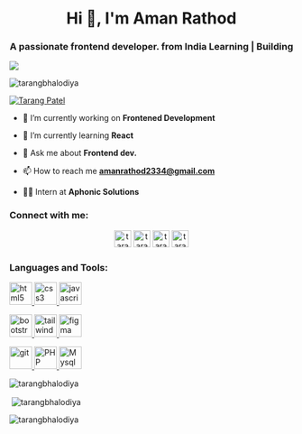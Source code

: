 <h1 align="center">Hi 👋, I'm Aman Rathod</h1>
<h3 align="center">A passionate frontend developer. from India Learning | Building</h3>

<img align="center" src="https://jusmarktech.com/public/a/images/pages/web_development.gif">
<br>
<p align="left"> <img src="https://komarev.com/ghpvc/?username=tarangbhalodiya&label=Profile%20views&color=0e75b6&style=flat" alt="tarangbhalodiya" /> </p>

<p align="left"> <a href="https://twitter.com/_TarangPatel_" target="blank"><img src="https://img.shields.io/twitter/follow/Tarang Patel?logo=twitter&style=for-the-badge" alt="Tarang Patel" /></a> </p>



- 🔭 I’m currently working on **Frontened Development**

- 🌱 I’m currently learning **React**

- 💬 Ask me about **Frontend dev.**

- 📫 How to reach me **amanrathod2334@gmail.com**

- 👨‍💼 Intern at **Aphonic Solutions**

<h3 align="left">Connect with me:</h3>
<p align="left">
 <div align="center">
<a href="https://twitter.com/_TarangPatel_" target="blank"><img src="https://img.shields.io/badge/Twitter-1DA1F2?style=for-the-badge&logo=twitter&logoColor=white" alt="tarang bhalodiya" height="30" /></a>
<a href="https://linkedin.com/in/tarang-bhalodiya-4aa57b23b" target="blank"><img src="https://img.shields.io/badge/LinkedIn-0077B5?style=for-the-badge&logo=linkedin&logoColor=white" alt="tarang-bhalodiya" height="30"  /></a>
<a href="https://www.facebook.com/tarang.bhalodiya.37" target="blank"><img src="https://img.shields.io/badge/Facebook-1877F2?style=for-the-badge&logo=facebook&logoColor=white" alt="tarang bhalodiya" height="30"  /></a>
<a href="https://instagram.com/tarang_patel______" target="blank"><img src="https://img.shields.io/badge/Instagram-E4405F?style=for-the-badge&logo=instagram&logoColor=white" alt="tarang_patel______" height="30" /></a>
</p>
</div>

<h3 align="left">Languages and Tools:</h3>
<p align="center">
 <p>
 <a href="https://www.w3.org/html/" target="_blank" rel="noreferrer"> <img src="https://img.shields.io/badge/HTML5-E34F26?style=for-the-badge&logo=html5&logoColor=white" alt="html5" height="40"/> </a> 
  <a href="https://www.w3schools.com/css/" target="_blank" rel="noreferrer"> <img src="https://img.shields.io/badge/CSS3-1572B6?style=for-the-badge&logo=css3&logoColor=white" alt="css3" height="40"/> </a> 
  <a href="https://developer.mozilla.org/en-US/docs/Web/JavaScript" target="_blank" rel="noreferrer"> <img src="https://img.shields.io/badge/JavaScript-323330?style=for-the-badge&logo=javascript&logoColor=F7DF1E" alt="javascript" height="40"/> </a> 
 </p>
  <p>
   <a href="https://getbootstrap.com" target="_blank" rel="noreferrer"> <img src="https://img.shields.io/badge/Bootstrap-563D7C?style=for-the-badge&logo=bootstrap&logoColor=white" alt="bootstrap" height="40"/> </a> 
    <a href="https://tailwindcss.com/" target="_blank" rel="noreferrer"> <img src="https://img.shields.io/badge/Tailwind_CSS-38B2AC?style=for-the-badge&logo=tailwind-css&logoColor=white" alt="tailwind" height="40"/> </a>
  <a href="https://www.figma.com/" target="_blank" rel="noreferrer"> <img src="https://img.shields.io/badge/Figma-F24E1E?style=for-the-badge&logo=figma&logoColor=white" alt="figma" height="40"/> </a> 
  </p>
   <p>
  <a href="https://git-scm.com/" target="_blank" rel="noreferrer"> <img src="https://img.shields.io/badge/GIT-E44C30?style=for-the-badge&logo=git&logoColor=white" alt="git" height="40"/> </a> 
 <a href="https://www.w3schools.com/php/" target="_blank" rel="noreferrer"> <img src="https://img.shields.io/badge/PHP-777BB4?style=for-the-badge&logo=php&logoColor=white" alt="PHP" height="40"/> </a> 
 <a href="https://www.w3schools.com/sql/" target="_blank" rel="noreferrer"> <img src="https://img.shields.io/badge/MySQL-005C84?style=for-the-badge&logo=mysql&logoColor=white" alt="Mysql" height="40"/> </a> 
  </p>
 </p>


<p align="left"><img align="center" src="https://github-readme-stats.vercel.app/api/top-langs?username=tarangbhalodiya&show_icons=true&locale=en&theme=dark&layout=compact" alt="tarangbhalodiya" /></p>

<p align="left">&nbsp;<img align="center" src="https://github-readme-stats.vercel.app/api?username=tarangbhalodiya&show_icons=true&locale=en&theme=dark" alt="tarangbhalodiya" /></p>

<p align="left"><img align="center" src="https://github-readme-streak-stats.herokuapp.com/?user=tarangbhalodiya&theme=dark&" alt="tarangbhalodiya" /></p>
